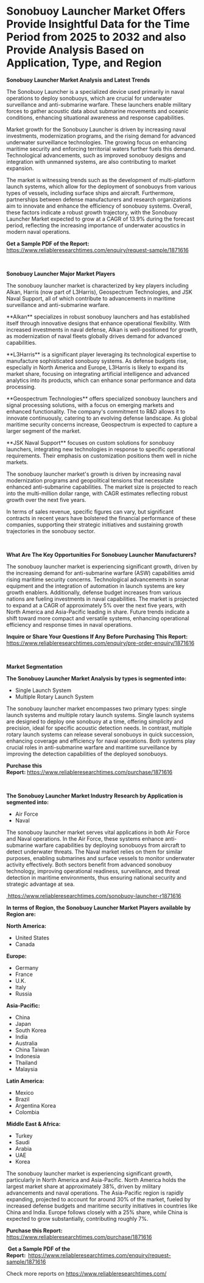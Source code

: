 <p><h1>Sonobuoy Launcher Market Offers Provide Insightful Data for the Time Period from 2025 to 2032 and also Provide Analysis Based on Application, Type, and Region</h1></p><p><strong>Sonobuoy Launcher Market Analysis and Latest Trends</strong></p>
<p><p>The Sonobuoy Launcher is a specialized device used primarily in naval operations to deploy sonobuoys, which are crucial for underwater surveillance and anti-submarine warfare. These launchers enable military forces to gather acoustic data about submarine movements and oceanic conditions, enhancing situational awareness and response capabilities.</p><p>Market growth for the Sonobuoy Launcher is driven by increasing naval investments, modernization programs, and the rising demand for advanced underwater surveillance technologies. The growing focus on enhancing maritime security and enforcing territorial waters further fuels this demand. Technological advancements, such as improved sonobuoy designs and integration with unmanned systems, are also contributing to market expansion.</p><p>The market is witnessing trends such as the development of multi-platform launch systems, which allow for the deployment of sonobuoys from various types of vessels, including surface ships and aircraft. Furthermore, partnerships between defense manufacturers and research organizations aim to innovate and enhance the efficiency of sonobuoy systems. Overall, these factors indicate a robust growth trajectory, with the Sonobuoy Launcher Market expected to grow at a CAGR of 13.9% during the forecast period, reflecting the increasing importance of underwater acoustics in modern naval operations.</p></p>
<p><strong>Get a Sample PDF of the Report:&nbsp;</strong> <a href="https://www.reliableresearchtimes.com/enquiry/request-sample/1871616?utm_campaign=2205&utm_medium=2&utm_source=Github&utm_content=ia&utm_term=11042025&utm_id=sonobuoy-launcher">https://www.reliableresearchtimes.com/enquiry/request-sample/1871616</a></p>
<p>&nbsp;</p>
<p><strong>Sonobuoy Launcher Major Market Players</strong></p>
<p><p>The sonobuoy launcher market is characterized by key players including Alkan, Harris (now part of L3Harris), Geospectrum Technologies, and JSK Naval Support, all of which contribute to advancements in maritime surveillance and anti-submarine warfare.</p><p>**Alkan** specializes in robust sonobuoy launchers and has established itself through innovative designs that enhance operational flexibility. With increased investments in naval defense, Alkan is well-positioned for growth, as modernization of naval fleets globally drives demand for advanced capabilities.</p><p>**L3Harris** is a significant player leveraging its technological expertise to manufacture sophisticated sonobuoy systems. As defense budgets rise, especially in North America and Europe, L3Harris is likely to expand its market share, focusing on integrating artificial intelligence and advanced analytics into its products, which can enhance sonar performance and data processing.</p><p>**Geospectrum Technologies** offers specialized sonobuoy launchers and signal processing solutions, with a focus on emerging markets and enhanced functionality. The company's commitment to R&D allows it to innovate continuously, catering to an evolving defense landscape. As global maritime security concerns increase, Geospectrum is expected to capture a larger segment of the market.</p><p>**JSK Naval Support** focuses on custom solutions for sonobuoy launchers, integrating new technologies in response to specific operational requirements. Their emphasis on customization positions them well in niche markets.</p><p>The sonobuoy launcher market's growth is driven by increasing naval modernization programs and geopolitical tensions that necessitate enhanced anti-submarine capabilities. The market size is projected to reach into the multi-million dollar range, with CAGR estimates reflecting robust growth over the next five years.</p><p>In terms of sales revenue, specific figures can vary, but significant contracts in recent years have bolstered the financial performance of these companies, supporting their strategic initiatives and sustaining growth trajectories in the sonobuoy sector.</p></p>
<p>&nbsp;</p>
<p><strong>What Are The Key Opportunities For Sonobuoy Launcher Manufacturers?</strong></p>
<p><p>The sonobuoy launcher market is experiencing significant growth, driven by the increasing demand for anti-submarine warfare (ASW) capabilities amid rising maritime security concerns. Technological advancements in sonar equipment and the integration of automation in launch systems are key growth enablers. Additionally, defense budget increases from various nations are fueling investments in naval capabilities. The market is projected to expand at a CAGR of approximately 5% over the next five years, with North America and Asia-Pacific leading in share. Future trends indicate a shift toward more compact and versatile systems, enhancing operational efficiency and response times in naval operations.</p></p>
<p><strong>Inquire or Share Your Questions If Any Before Purchasing This Report:</strong> <a href="https://www.reliableresearchtimes.com/enquiry/pre-order-enquiry/1871616?utm_campaign=2205&utm_medium=2&utm_source=Github&utm_content=ia&utm_term=11042025&utm_id=sonobuoy-launcher">https://www.reliableresearchtimes.com/enquiry/pre-order-enquiry/1871616</a></p>
<p>&nbsp;</p>
<p><strong>Market Segmentation</strong></p>
<p><strong>The Sonobuoy Launcher Market Analysis by types is segmented into:</strong></p>
<p><ul><li>Single Launch System</li><li>Multiple Rotary Launch System</li></ul></p>
<p><p>The sonobuoy launcher market encompasses two primary types: single launch systems and multiple rotary launch systems. Single launch systems are designed to deploy one sonobuoy at a time, offering simplicity and precision, ideal for specific acoustic detection needs. In contrast, multiple rotary launch systems can release several sonobuoys in quick succession, enhancing coverage and efficiency for naval operations. Both systems play crucial roles in anti-submarine warfare and maritime surveillance by improving the detection capabilities of the deployed sonobuoys.</p></p>
<p><strong>Purchase this Report:&nbsp;</strong><a href="https://www.reliableresearchtimes.com/purchase/1871616?utm_campaign=2205&utm_medium=2&utm_source=Github&utm_content=ia&utm_term=11042025&utm_id=sonobuoy-launcher">https://www.reliableresearchtimes.com/purchase/1871616</a></p>
<p>&nbsp;</p>
<p><strong>The Sonobuoy Launcher Market Industry Research by Application is segmented into:</strong></p>
<p><ul><li>Air Force</li><li>Naval</li></ul></p>
<p><p>The sonobuoy launcher market serves vital applications in both Air Force and Naval operations. In the Air Force, these systems enhance anti-submarine warfare capabilities by deploying sonobuoys from aircraft to detect underwater threats. The Naval market relies on them for similar purposes, enabling submarines and surface vessels to monitor underwater activity effectively. Both sectors benefit from advanced sonobuoy technology, improving operational readiness, surveillance, and threat detection in maritime environments, thus ensuring national security and strategic advantage at sea.</p></p>
<p><a href="https://www.reliableresearchtimes.com/sonobuoy-launcher-r1871616?utm_campaign=2205&utm_medium=2&utm_source=Github&utm_content=ia&utm_term=11042025&utm_id=sonobuoy-launcher">&nbsp;https://www.reliableresearchtimes.com/sonobuoy-launcher-r1871616</a></p>
<p><strong>In terms of Region, the Sonobuoy Launcher Market Players available by Region are:</strong></p>
<p>
    <p> <strong> North America: </strong>
        <ul>
            <li>United States</li>
            <li>Canada</li>
        </ul>
        </p> 
    <p> <strong> Europe: </strong>
        <ul>
            <li>Germany</li>
            <li>France</li>
            <li>U.K.</li>
            <li>Italy</li>
            <li>Russia</li>
        </ul>
        </p> 
    <p> <strong> Asia-Pacific: </strong>
        <ul>
            <li>China</li>
            <li>Japan</li>
            <li>South Korea</li>
            <li>India</li>
            <li>Australia</li>
            <li>China Taiwan</li>
            <li>Indonesia</li>
            <li>Thailand</li>
            <li>Malaysia</li>
        </ul>
        </p> 
    <p> <strong> Latin America: </strong>
        <ul>
            <li>Mexico</li>
            <li>Brazil</li>
            <li>Argentina Korea</li>
            <li>Colombia</li>
        </ul>
        </p> 
    <p> <strong> Middle East & Africa: </strong>
        <ul>
            <li>Turkey</li>
            <li>Saudi</li>
            <li>Arabia</li>
            <li>UAE</li>
            <li>Korea</li>
        </ul>
    </p>
    </p>
<p><p>The sonobuoy launcher market is experiencing significant growth, particularly in North America and Asia-Pacific. North America holds the largest market share at approximately 38%, driven by military advancements and naval operations. The Asia-Pacific region is rapidly expanding, projected to account for around 30% of the market, fueled by increased defense budgets and maritime security initiatives in countries like China and India. Europe follows closely with a 25% share, while China is expected to grow substantially, contributing roughly 7%.</p></p>
<p><strong>Purchase this Report: </strong><a href="https://www.reliableresearchtimes.com/purchase/1871616?utm_campaign=2205&utm_medium=2&utm_source=Github&utm_content=ia&utm_term=11042025&utm_id=sonobuoy-launcher">https://www.reliableresearchtimes.com/purchase/1871616</a></p>
<p>&nbsp;<strong>Get a Sample PDF of the Report:&nbsp;&nbsp;</strong><a href="https://www.reliableresearchtimes.com/enquiry/request-sample/1871616?utm_campaign=2205&utm_medium=2&utm_source=Github&utm_content=ia&utm_term=11042025&utm_id=sonobuoy-launcher">https://www.reliableresearchtimes.com/enquiry/request-sample/1871616</a></p>
<p><strong></strong></p>
<p>Check more reports on <a href="https://www.reliableresearchtimes.com/?utm_campaign=2205&utm_medium=2&utm_source=Github&utm_content=ia&utm_term=11042025&utm_id=sonobuoy-launcher">https://www.reliableresearchtimes.com/</a></p>